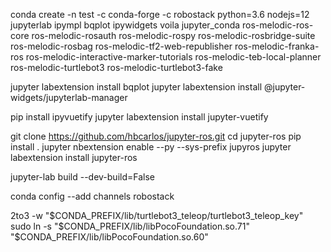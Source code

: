 conda create -n test -c conda-forge -c robostack python=3.6 nodejs=12 jupyterlab ipympl bqplot ipywidgets voila jupyter_conda ros-melodic-ros-core ros-melodic-rosauth ros-melodic-rospy ros-melodic-rosbridge-suite ros-melodic-rosbag ros-melodic-tf2-web-republisher ros-melodic-franka-ros ros-melodic-interactive-marker-tutorials ros-melodic-teb-local-planner ros-melodic-turtlebot3 ros-melodic-turtlebot3-fake




jupyter labextension install bqplot
jupyter labextension install @jupyter-widgets/jupyterlab-manager

pip install ipyvuetify
jupyter labextension install jupyter-vuetify

git clone https://github.com/hbcarlos/jupyter-ros.git
cd jupyter-ros
pip install .
jupyter nbextension enable --py --sys-prefix jupyros
jupyter labextension install jupyter-ros

jupyter-lab build --dev-build=False

conda config --add channels robostack

2to3 -w "$CONDA_PREFIX/lib/turtlebot3_teleop/turtlebot3_teleop_key"
sudo ln -s "$CONDA_PREFIX/lib/libPocoFoundation.so.71" "$CONDA_PREFIX/lib/libPocoFoundation.so.60"